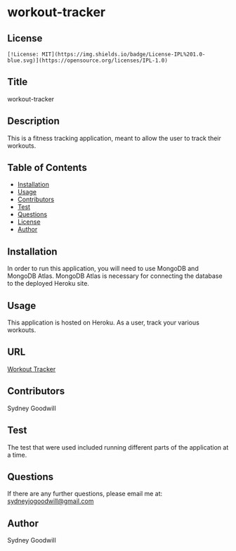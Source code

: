 # workout-tracker

  ## License
    [!License: MIT](https://img.shields.io/badge/License-IPL%201.0-blue.svg)](https://opensource.org/licenses/IPL-1.0)
    
## Title
  workout-tracker

  ## Description
  This is a fitness tracking application, meant to allow the user to track their workouts.

  ## Table of Contents
  * [Installation](#install)
  * [Usage](#usage)
  * [Contributors](#contributors)
  * [Test](#test)
  * [Questions](#questions)
  * [License](#license)
  * [Author](#author)
  
  ## Installation
  In order to run this application, you will need to use MongoDB and MongoDB Atlas. MongoDB Atlas is necessary for connecting the database to the deployed Heroku site. 

  ## Usage
  This application is hosted on Heroku. As a user, track your various workouts.
  
  ## URL
  
  [Workout Tracker](https://dashboard.heroku.com/apps/dry-ravine-99561/deploy/github)

  ## Contributors
  Sydney Goodwill

  ## Test
  The test that were used included running different parts of the application at a time. 

  ## Questions
  If there are any further questions, please email me at: sydneyjogoodwill@gmail.com

  ## Author
  Sydney Goodwill 
